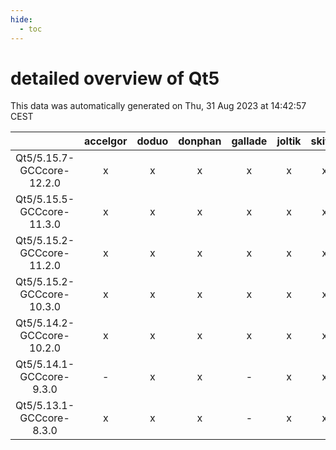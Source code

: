 ```yaml
---
hide:
  - toc
---
```


detailed overview of Qt5
========================


This data was automatically generated on Thu, 31 Aug 2023 at 14:42:57 CEST  

| |accelgor|doduo|donphan|gallade|joltik|skitty|swalot|victini|
| :---: | :---: | :---: | :---: | :---: | :---: | :---: | :---: | :---: |
|Qt5/5.15.7-GCCcore-12.2.0|x|x|x|x|x|x|x|x|
|Qt5/5.15.5-GCCcore-11.3.0|x|x|x|x|x|x|x|x|
|Qt5/5.15.2-GCCcore-11.2.0|x|x|x|x|x|x|x|x|
|Qt5/5.15.2-GCCcore-10.3.0|x|x|x|x|x|x|x|x|
|Qt5/5.14.2-GCCcore-10.2.0|x|x|x|x|x|x|x|x|
|Qt5/5.14.1-GCCcore-9.3.0|-|x|x|-|x|x|x|x|
|Qt5/5.13.1-GCCcore-8.3.0|x|x|x|-|x|x|x|x|
